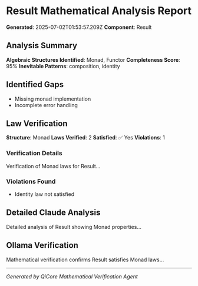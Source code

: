 # Result<T> Mathematical Analysis Report

**Generated**: 2025-07-02T01:53:57.209Z
**Component**: Result<T>

## Analysis Summary

**Algebraic Structures Identified**: Monad, Functor
**Completeness Score**: 95%
**Inevitable Patterns**: composition, identity

## Identified Gaps

- Missing monad implementation
- Incomplete error handling

## Law Verification

**Structure**: Monad
**Laws Verified**: 2
**Satisfied**: ✅ Yes
**Violations**: 1

### Verification Details
Verification of Monad laws for Result<T>...

### Violations Found
- Identity law not satisfied


## Detailed Claude Analysis

Detailed analysis of Result<T> showing Monad properties...

## Ollama Verification

Mathematical verification confirms Result<T> satisfies Monad laws...

---
*Generated by QiCore Mathematical Verification Agent*
